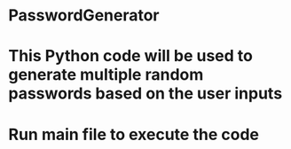 # PasswordGenerator
# This Python code will be used to generate multiple random passwords based on the user inputs 
# Run main file to execute the code
